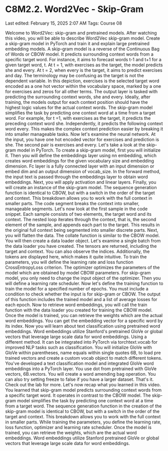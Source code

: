 # C8M2.2. Word2Vec - Skip-Gram

Last edited: February 15, 2025 2:07 AM
Tags: Course 08

Welcome to Word2Vec: skip-gram and pretrained models. After watching this video, you will be able to describe Word2Vec skip-gram model. Create a skip-gram model in PyTorch and train it and explain large pretrained embedding models. A skip-gram model is a reverse of the Continuous Bag of Words or CBOW model. It predicts surrounding context words from a specific target word. For instance, it aims to forecast words t-1 and t+1 for a given target word, t. At t = 1, with exercises as the target, the model predicts she and every. At t = 2, when every is the target, it aims to predict exercises and day. The terminology may be confusing as the target is not the dependent variable. In this depiction, exercises is the selected target word encoded as a one hot vector within the vocabulary space, marked by a one for exercises and zeros for all other terms. The output layer is tasked with predicting the surrounding context words, she and every. Ideally, after training, the models output for each context position should have the highest logic values for the actual context words. The skip-gram model simplifies the task by predicting one context word at a time from a target word. For example, for t =1, with exercises as the target, it predicts the preceding context word she. Independently, it predicts the following context word every. This makes the complex context prediction easier by breaking it into smaller manageable tasks. Now let's examine the neural network. At the input, you have one hot encoded vector for exercises and prediction is she. The second pair is exercises and every. Let's take a look at the skip-gram model in PyTorch. To create a skip-gram model, first you will initialize it. Then you will define the embeddings layer using nn embedding, which creates word embeddings for the given vocabulary size and embedding dimension. Fc layer is a fully connected layer with an input dimension or embed dim and an output dimension of vocab_size. In the forward method, the input text is passed through the embeddings layer to obtain word embeddings. Next, you will apply activation and linear layers. Finally, you will create an instance of the skip-gram model. The sequence generation function is identical to CBOW, but with a switch in the order of the target and context. This breakdown allows you to work with the full context in smaller parts. The code segment breaks the context into smaller, manageable segments. Let's now look at the first sample in the code snippet. Each sample consists of two elements, the target word and its context. The nested loop iterates through the context, that is, the second element of the sample, and appends each part to the target. This results in the original full context being segmented into smaller discrete parts. Next, you will flatten the data. The collate function is similar to the CBOW model. You will then create a data loader object. Let's examine a single batch from the data loader you have created. The tensors are returned, including the target and context. You can also observe the indices. Additionally, the tokens are displayed here, which makes it quite intuitive. To train the parameters, you will define the learning rate and loss function CrossEntropyLoss criterion. The optimizer optimizes the parameters of the model which are obtained by model CBOW parameters. For skip-gram model, you only need to change the input object of the optimizer. Then you will define a learning rate scheduler. Now let's define the training function to train the model for a specified number of epochs. You must include a condition to check whether the input is for skip-gram or CBOW. The output of this function includes the trained model and a list of average losses for each epoch. Now to retrieve word embeddings, you will call the train function with the data loader you created for training the CBOW model. Once the model is trained, you can retrieve the weights which are the actual word embeddings. You can get the embedding vector for a specific word by its index. Now you will learn about text classification using pretrained word embeddings. Word embeddings utilize Stanford's pretrained GloVe or global vectors that leverage large scale data for word embeddings. Using a different method. It can be integrated into PyTorch via torchtext.vocab for improved NLP tasks such as classification. You will initialize GloVe with GloVe within parentheses, name equals within single quotes 6B, to load pre trained vectors and create a custom vocab object to match different tokens. You've developed a text classification model and integrated GloVe word embeddings into a PyTorch layer. You use dot from pretrained with GloVe vectors, 6B.vectors. You will create a word amending bag operation. You can also try setting freeze to false if you have a larger dataset. That's it. Check out the lab for more. Let's now recap what you learned in this video. You learned that skip-gram model predicts surrounding context words from a specific target word. It operates in contrast to the CBOW model. The skip-gram model simplifies the task by predicting one context word at a time from a target word. The sequence generation function in the creation of the skip-gram model is identical to CBOW, but with a switch in the order of the target and context. This breakdown allows you to work with the full context in smaller parts. While training the parameters, you define the learning rate, loss function, optimizer and learning rate scheduler. Once the model is trained, you can retrieve the weights, which are the actual word embeddings. Word embeddings utilize Stanford pretrained GloVe or global vectors that leverage large scale data for word embeddings.